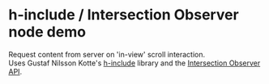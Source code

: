 # h-include / Intersection Observer node demo

Request content from server on 'in-view' scroll interaction. <br />
Uses Gustaf Nilsson Kotte's [h-include](https://github.com/gustafnk/h-include) library and the [Intersection Observer API](https://developer.mozilla.org/en-US/docs/Web/API/Intersection_Observer_API).
